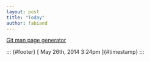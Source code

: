 ```yaml
---
layout: post
title: "Today"
author: fabiand
---
```



[Git man page
generator](%20https://t.umblr.com/redirect?z=http%3A%2F%2Fgit-man-page-generator.lokaltog.net%2F&t=ODU0OTczNWEyYWY0ZDJhNjk5YzllOWRiMzQ2NmRjMDExNjMwNjM4MCxuNDJnam9NaA%3D%3D&b=t%3Af-JKqRHWTpWK1DKXwqj3Yg&p=https%3A%2F%2Fdummdida.tumblr.com%2Fpost%2F86892914075%2Fgit-man-page-generator&m=1)

::: {#footer}
[ May 26th, 2014 3:24pm ]{#timestamp}
:::
